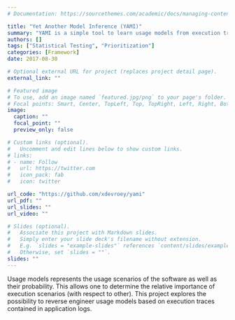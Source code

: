 ```yaml
---
# Documentation: https://sourcethemes.com/academic/docs/managing-content/

title: "Yet Another Model Inference (YAMI)"
summary: "YAMI is a simple tool to learn usage models from execution traces contained in application logs."
authors: []
tags: ["Statistical Testing", "Prioritization"]
categories: [Framework]
date: 2017-08-30

# Optional external URL for project (replaces project detail page).
external_link: ""

# Featured image
# To use, add an image named `featured.jpg/png` to your page's folder.
# Focal points: Smart, Center, TopLeft, Top, TopRight, Left, Right, BottomLeft, Bottom, BottomRight.
image:
  caption: ""
  focal_point: ""
  preview_only: false

# Custom links (optional).
#   Uncomment and edit lines below to show custom links.
# links:
# - name: Follow
#   url: https://twitter.com
#   icon_pack: fab
#   icon: twitter

url_code: "https://github.com/xdevroey/yami"
url_pdf: ""
url_slides: ""
url_video: ""

# Slides (optional).
#   Associate this project with Markdown slides.
#   Simply enter your slide deck's filename without extension.
#   E.g. `slides = "example-slides"` references `content/slides/example-slides.md`.
#   Otherwise, set `slides = ""`.
slides: ""
---
```


Usage models represents the usage scenarios of the software as well as their probability. This allows one to determine the relative importance of execution scenarios (with respect to other). This project explores the possibility to reverse engineer usage models based on execution traces contained in application logs.
